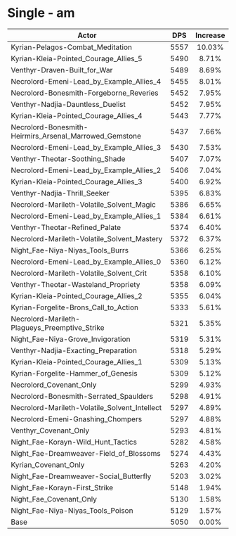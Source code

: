 # Single - am
| Actor | DPS | Increase |
|---|:---:|:---:|
|Kyrian-Pelagos-Combat_Meditation|5557|10.03%|
|Kyrian-Kleia-Pointed_Courage_Allies_5|5490|8.71%|
|Venthyr-Draven-Built_for_War|5489|8.69%|
|Necrolord-Emeni-Lead_by_Example_Allies_4|5455|8.01%|
|Necrolord-Bonesmith-Forgeborne_Reveries|5452|7.95%|
|Venthyr-Nadjia-Dauntless_Duelist|5452|7.95%|
|Kyrian-Kleia-Pointed_Courage_Allies_4|5443|7.77%|
|Necrolord-Bonesmith-Heirmirs_Arsenal_Marrowed_Gemstone|5437|7.66%|
|Necrolord-Emeni-Lead_by_Example_Allies_3|5430|7.53%|
|Venthyr-Theotar-Soothing_Shade|5407|7.07%|
|Necrolord-Emeni-Lead_by_Example_Allies_2|5406|7.04%|
|Kyrian-Kleia-Pointed_Courage_Allies_3|5400|6.92%|
|Venthyr-Nadjia-Thrill_Seeker|5395|6.83%|
|Necrolord-Marileth-Volatile_Solvent_Magic|5386|6.65%|
|Necrolord-Emeni-Lead_by_Example_Allies_1|5384|6.61%|
|Venthyr-Theotar-Refined_Palate|5374|6.40%|
|Necrolord-Marileth-Volatile_Solvent_Mastery|5372|6.37%|
|Night_Fae-Niya-Niyas_Tools_Burrs|5366|6.25%|
|Necrolord-Emeni-Lead_by_Example_Allies_0|5360|6.12%|
|Necrolord-Marileth-Volatile_Solvent_Crit|5358|6.10%|
|Venthyr-Theotar-Wasteland_Propriety|5358|6.09%|
|Kyrian-Kleia-Pointed_Courage_Allies_2|5355|6.04%|
|Kyrian-Forgelite-Brons_Call_to_Action|5333|5.61%|
|Necrolord-Marileth-Plagueys_Preemptive_Strike|5321|5.35%|
|Night_Fae-Niya-Grove_Invigoration|5319|5.31%|
|Venthyr-Nadjia-Exacting_Preparation|5318|5.29%|
|Kyrian-Kleia-Pointed_Courage_Allies_1|5309|5.13%|
|Kyrian-Forgelite-Hammer_of_Genesis|5309|5.12%|
|Necrolord_Covenant_Only|5299|4.93%|
|Necrolord-Bonesmith-Serrated_Spaulders|5298|4.91%|
|Necrolord-Marileth-Volatile_Solvent_Intellect|5297|4.89%|
|Necrolord-Emeni-Gnashing_Chompers|5297|4.88%|
|Venthyr_Covenant_Only|5293|4.81%|
|Night_Fae-Korayn-Wild_Hunt_Tactics|5282|4.58%|
|Night_Fae-Dreamweaver-Field_of_Blossoms|5274|4.43%|
|Kyrian_Covenant_Only|5263|4.20%|
|Night_Fae-Dreamweaver-Social_Butterfly|5203|3.02%|
|Night_Fae-Korayn-First_Strike|5148|1.94%|
|Night_Fae_Covenant_Only|5130|1.58%|
|Night_Fae-Niya-Niyas_Tools_Poison|5129|1.57%|
|Base|5050|0.00%|
